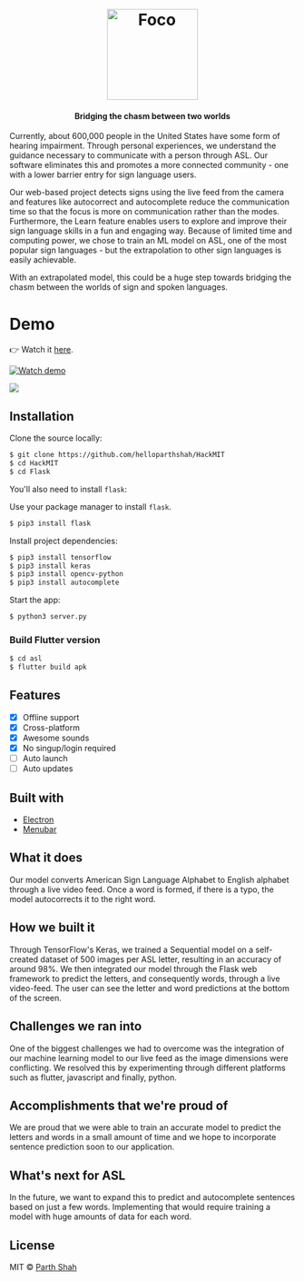 <h1 align="center">
  <br>
  <img src="https://github.com/akashnimare/foco/blob/master/app/img/foco.png" alt="Foco" width="160">
</h1>

<h4 align="center"> Bridging the chasm between two worlds</h4>

Currently, about 600,000 people in the United States have some form of hearing impairment. Through personal experiences, we understand the guidance necessary to communicate with a person through ASL. Our software eliminates this and promotes a more connected community - one with a lower barrier entry for sign language users.

Our web-based project detects signs using the live feed from the camera and features like autocorrect and autocomplete reduce the communication time so that the focus is more on communication rather than the modes. Furthermore, the Learn feature enables users to explore and improve their sign language skills in a fun and engaging way. Because of limited time and computing power, we chose to train an ML model on ASL, one of the most popular sign languages - but the extrapolation to other sign languages is easily achievable.

With an extrapolated model, this could be a huge step towards bridging the chasm between the worlds of sign and spoken languages.

# Demo
👉 Watch it <a href="https://www.youtube.com/watch?v=6SG2Mjpv8YE">here</a>.
<br>

[![Watch demo](https://cloud.githubusercontent.com/assets/2263909/18597112/0622a3b0-7c6a-11e6-897d-13f0aa36b6e4.png)](https://www.youtube.com/watch?v=6SG2Mjpv8YE)

<img src="https://j.gifs.com/BBqE8Y.gif">

## Installation
Clone the source locally:

```sh
$ git clone https://github.com/helloparthshah/HackMIT
$ cd HackMIT
$ cd Flask
```
You'll also need to install
`flask`:

Use your package manager to install `flask`.

```sh
$ pip3 install flask
```

Install project dependencies:

```sh
$ pip3 install tensorflow
$ pip3 install keras
$ pip3 install opencv-python
$ pip3 install autocomplete
```
Start the app:

```sh
$ python3 server.py
```

### Build Flutter version
```sh
$ cd asl
$ flutter build apk
```

## Features

- [x] Offline support
- [x] Cross-platform
- [x] Awesome sounds
- [x] No singup/login required
- [ ] Auto launch
- [ ] Auto updates

## Built with
- [Electron](https://electron.atom.io)
- [Menubar](https://github.com/maxogden/menubar)
## What it does
Our model converts American Sign Language Alphabet to English alphabet through a live video feed. Once a word is formed, if there is a typo, the model autocorrects it to the right word.
## How we built it
Through TensorFlow's Keras, we trained a Sequential model on a self-created dataset of 500 images per ASL letter, resulting in an accuracy of around 98%. We then integrated our model through the Flask web framework to predict the letters, and consequently words, through a live video-feed. The user can see the letter and word predictions at the bottom of the screen.
## Challenges we ran into
One of the biggest challenges we had to overcome was the integration of our machine learning model to our live feed as the image dimensions were conflicting. We resolved this by experimenting through different platforms such as flutter, javascript and finally, python.
## Accomplishments that we're proud of
We are proud that we were able to train an accurate model to predict the letters and words in a small amount of time and we hope to incorporate sentence prediction soon to our application.
## What's next for ASL
In the future, we want to expand this to predict and autocomplete sentences based on just a few words. Implementing that would require training a model with huge amounts of data for each word. 

## License

MIT  © [Parth Shah](http://parthshah.tech)
